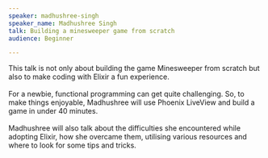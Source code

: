 ```yaml
---
speaker: madhushree-singh
speaker_name: Madhushree Singh
talk: Building a minesweeper game from scratch
audience: Beginner

---
```

<p>This talk is not only about building the game Minesweeper from scratch but also to make coding with Elixir a fun experience.
 <br /> <br />
 For a newbie, functional programming can get quite challenging. So, to make things enjoyable, Madhushree will use Phoenix LiveView and build a game in under 40 minutes.  <br /> <br />Madhushree will also talk about the difficulties she encountered while adopting Elixir, how she overcame them, utilising various resources and where to look for some tips and tricks.</p>
 
 
